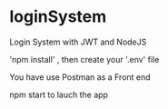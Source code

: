 # loginSystem
Login System with JWT and NodeJS

'npm install' , then create your '.env' file 


You have use Postman as a Front end

npm start to lauch the app
